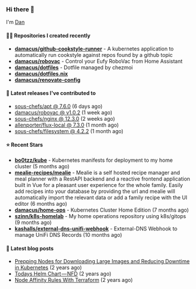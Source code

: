 

### Hi there 👋

I'm [Dan](https://medium.com/@dan.m.webb)

#### 👨‍💻 Repositories I created recently
- **[damacus/github-cookstyle-runner](https://github.com/damacus/github-cookstyle-runner)** - A kubernetes application to automatically run cookstyle against repos found by a github topic
- **[damacus/robovac](https://github.com/damacus/robovac)** - Control your Eufy RoboVac from Home Assistant
- **[damacus/dotfiles](https://github.com/damacus/dotfiles)** - Dotfile managed by chezmoi
- **[damacus/dotfiles.nix](https://github.com/damacus/dotfiles.nix)**
- **[damacus/renovate-config](https://github.com/damacus/renovate-config)**

#### 🚀 Latest releases I've contributed to


- [sous-chefs/apt @ 7.6.0](https://github.com/sous-chefs/apt/releases/tag/7.6.0) (6 days ago)
- [damacus/robovac @ v1.0.2](https://github.com/damacus/robovac/releases/tag/v1.0.2) (1 week ago)
- [sous-chefs/nginx @ 12.3.0](https://github.com/sous-chefs/nginx/releases/tag/12.3.0) (2 weeks ago)
- [allenporter/flux-local @ 7.3.0](https://github.com/allenporter/flux-local/releases/tag/7.3.0) (1 month ago)
- [sous-chefs/filesystem @ 4.2.2](https://github.com/sous-chefs/filesystem/releases/tag/4.2.2) (1 month ago)

#### ⭐ Recent Stars


- **[bo0tzz/kube](https://github.com/bo0tzz/kube)** - Kubernetes manifests for deployment to my home cluster (5 months ago)
- **[mealie-recipes/mealie](https://github.com/mealie-recipes/mealie)** - Mealie is a self hosted recipe manager and meal planner with a RestAPI backend and a reactive frontend application built in Vue for a pleasant user experience for the whole family. Easily add recipes into your database by providing the url and mealie will automatically import the relevant data or add a family recipe with the UI editor (6 months ago)
- **[damacus/home-ops](https://github.com/damacus/home-ops)** - Kubernetes Cluster Home Edition (7 months ago)
- **[szinn/k8s-homelab](https://github.com/szinn/k8s-homelab)** - My home operations repository using k8s/gitops (9 months ago)
- **[kashalls/external-dns-unifi-webhook](https://github.com/kashalls/external-dns-unifi-webhook)** - External-DNS Webhook to manage UniFi DNS Records (10 months ago)

#### 📄 Latest blog posts
- [Prepping Nodes for Downloading Large Images and Reducing Downtime in Kubernetes](https://medium.com/@dan.m.webb/prepping-nodes-for-downloading-large-images-and-reducing-downtime-in-kubernetes-551ead53f0?source=rss-bbba9c670f6e------2) (2 years ago)
- [Todays Helm Chart — NFD](https://medium.com/@dan.m.webb/todays-helm-chart-nfd-efe64f156edd?source=rss-bbba9c670f6e------2) (2 years ago)
- [Node Affinity Rules With Terraform](https://awstip.com/node-affinity-rules-with-terraform-a0766e0bb1da?source=rss-bbba9c670f6e------2) (2 years ago)
